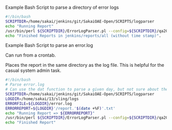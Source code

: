 Example Bash Script to parse a directory of error logs

```sh
#!/bin/bash
SCRIPTDIR=/home/sakai/jenkins/git/SakaiOAE-Open/SCRIPTS/logparser
echo "Running Report"
/usr/bin/perl ${SCRIPTDIR}/ErrorLogParser.pl --config=${SCRIPTDIR}/qa20-config.yml --ignore_info=1 --ignore_unknown=1 --errordir=/home/sakai/sling/logs
echo "Finished Reports in jenkins/reports/all (without time stamp)".

```
Example Bash Script to parse an error.log

Can run from a crontab.

Places the report in the same directory as the log file. This is helpful for the casual system admin task.

```sh
#!/bin/bash
# Parse error.log
# Can use the dat function to parse a given day, but not sure about the consistency of rotation
SCRIPTDIR=/home/sakai/jenkins/git/SakaiOAE-Open/SCRIPTS/logparser
LOGDIR=/home/sakai/13/sling/logs
ERRORFILE=${LOGDIR}/error.log
ERRORREPORT=${LOGDIR}'/report.'$(date +%F)'.txt'
echo "Running Report => ${ERRORREPORT}"
/usr/bin/perl ${SCRIPTDIR}/ErrorLogParser.pl --config=${SCRIPTDIR}/qa20-config.yml --ignore_info=1 --ignore_unknown=1 --errorfile=${ERRORFILE} > $ERRORREPORT
echo "Finished Report"
```

